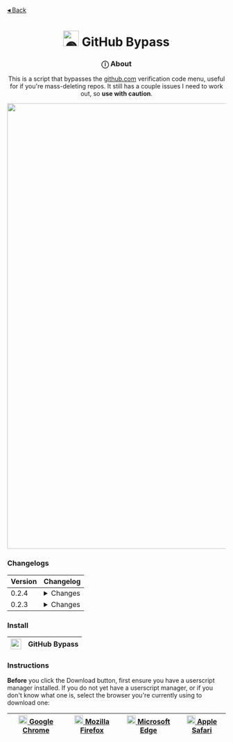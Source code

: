 [**◂** Back](https://github.com/QuarTheDev/userscripts)

<h1 align="center"><a href="#"><img src="https://github.githubassets.com/favicons/favicon-dark.png" width="36px" alt="🟢" title="GitHub Bypass"></a> GitHub Bypass </h1>

<h3 align="center">ⓘ About</h3>

<p align=center>This is a script that bypasses the <a href="https://github.com/">github.com</a> verification code menu, useful for if you're mass-deleting repos. It still has a couple issues I need to work out, so <b>use with caution</b>.</p>

<p align="center">
  <a href="#">
  <img src="https://raw.githubusercontent.com/QuarTheDev/userscripts/main/.github/images/github-bypass-preview.png" width="1024px" alt="🤔" title="Preview" />
  </a>
</p>


### Changelogs

|Version|Changelog|
|-|-|
|0.2.4|<details><summary>Changes<br></summary> - Extended interval to 100ms </details>|
|0.2.3| <details><summary>Changes<br></summary> - Fixed query selection<br> - Tweaked execution interval</details>|

### Install

|<a href="https://raw.githubusercontent.com/QuarTheDev/userscripts/main/github-bypass.user.js"><img src="https://github.com/QuarTheDev/userscripts/blob/main/.github/images/download.png?raw=true" width="24px" alt="⬇️" title="Install Userscript">|**GitHub Bypass**
|-|-|

### Instructions
**Before** you click the Download button, first ensure you have a userscript manager installed.
If you do not yet have a userscript manager, or if you don't know what one is, select the browser you're currently using to download one:

<a href=https://chrome.google.com/webstore/detail/violent-monkey/jinjaccalgkegednnccohejagnlnfdag><img src="https://violentmonkey.github.io/static/8cc7a9ead9c41330ebc5e5e4e6fa5a52/942f4/chrome.png" width="20px" alt="⏺"> [Google Chrome](https://chrome.google.com/webstore/detail/violent-monkey/jinjaccalgkegednnccohejagnlnfdag)|<a href=https://addons.mozilla.org/firefox/addon/violentmonkey/><img src="https://violentmonkey.github.io/static/b302ac873f1a2ebe23de71f9e88e0ff8/9d635/firefox.png" width="20px" alt="⏺"> [Mozilla Firefox](https://addons.mozilla.org/firefox/addon/violentmonkey/)|<a href=https://microsoftedge.microsoft.com/addons/detail/eeagobfjdenkkddmbclomhiblgggliao><img src="https://violentmonkey.github.io/static/c2d555bd768e2e4658e93229e4a2c51c/9d635/edge.png" width="20px" alt="⏺"> [Microsoft Edge](https://microsoftedge.microsoft.com/addons/detail/eeagobfjdenkkddmbclomhiblgggliao)|<a href=https://apps.apple.com/us/app/userscripts/id1463298887><img src="https://upload.wikimedia.org/wikipedia/commons/5/52/Safari_browser_logo.svg" width="20px" alt="⏺"> [Apple Safari](https://apps.apple.com/us/app/userscripts/id1463298887)
|-|-|-|-|